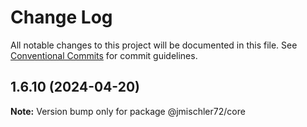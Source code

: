 # Change Log

All notable changes to this project will be documented in this file.
See [Conventional Commits](https://conventionalcommits.org) for commit guidelines.

## 1.6.10 (2024-04-20)

**Note:** Version bump only for package @jmischler72/core
